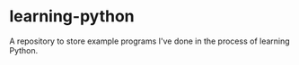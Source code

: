 # learning-python
A repository to store example programs I've done in the process of learning Python.
